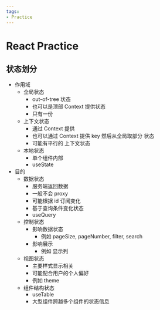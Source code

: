 ```yaml
---
tags:
- Practice
---
```


# React Practice

## 状态划分

- 作用域
  - 全局状态
    - out-of-tree 状态
    - 也可以是顶部 Context 提供状态
    - 只有一份
  - 上下文状态
    - 通过 Context 提供
    - 也可以通过 Context 提供 key 然后从全局取部分 状态
    - 可能有平行的 上下文状态
  - 本地状态
    - 单个组件内部
    - useState
- 目的
  - 数据状态
    - 服务端返回数据
    - 一般不会 proxy
    - 可能根据 id 订阅变化
    - 基于查询条件变化状态
    - useQuery
  - 控制状态
    - 影响数据状态
      - 例如 pageSize, pageNumber, filter, search
    - 影响展示
      - 例如 显示列
  - 视图状态
    - 主要样式显示相关
    - 可能配合用户的个人偏好
    - 例如 theme
  - 组件结构状态
    - useTable
    - 大型组件跨越多个组件的状态信息
